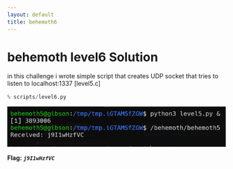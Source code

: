 ```yaml
---
layout: default
title: behemoth6
---
```


# behemoth level6 Solution

in this challenge i wrote simple script that creates UDP socket that tries to listen to localhost:1337
[level5.c]
```python
% scripts/level6.py
```


![alt text](./images/level6.png)


**Flag:** ***`j9I1wHzfVC`*** 
